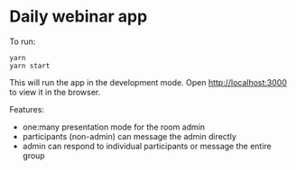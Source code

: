 # Daily webinar app

To run:

```
yarn
yarn start
```

This will run the app in the development mode.
Open [http://localhost:3000](http://localhost:3000) to view it in the browser.

Features:

- one:many presentation mode for the room admin
- participants (non-admin) can message the admin directly
- admin can respond to individual participants or message the entire group
